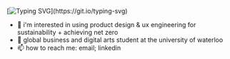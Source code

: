 [![Typing SVG](https://readme-typing-svg.demolab.com/?lines=hello,+i'm+anika;i+really+enjoy+prod+&+ux+design;i'm+particularly+interested+in+using+my+skills+to+help+the+environment;reach+out+and+let's+collaborate...)](https://git.io/typing-svg)

- 👀 i'm interested in using product design & ux engineering for sustainability + achieving net zero 
- 🌱 global business and digital arts student at the university of waterloo 
- 📫 how to reach me: email; linkedin
